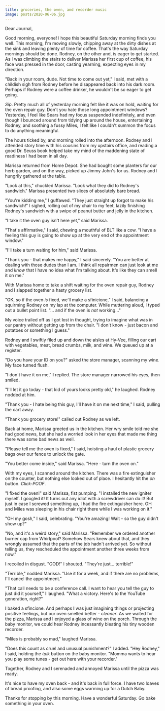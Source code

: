 ```yaml
---
title: groceries, the oven, and recorder music
image: posts/2020-06-06.jpg
---
```


Dear Journal,

Good morning, everyone!  I hope this beautiful Saturday morning finds
you well.  This morning, I'm moving slowly, chipping away at the dirty
dishes at the sink and leaving plenty of time for coffee.  That's the
way Saturday mornings should be done.  Rodney, on the other and, is
eager to get started.  As I was climbing the stairs to deliver Marissa
her first cup of coffee, his face was pressed in the door, casting
yearning, expecting eyes in my direction.

"Back in your room, dude.  Not time to come out yet," I said, met with
a childish sigh from Rodney before he disappeared back into his dark
room.  Perhaps if Rodney were a coffee drinker, he wouldn't be so
eager to get going.

_Sip_.  Pretty much all of yesterday morning felt like it was on hold,
waiting for the oven repair guy.  Don't you hate those long
appointment windows?  Yesterday, I feel like Sears had my focus
suspended indefinitely, and even though I bounced around from tidying
up around the house, entertaining Rodney, and soothing a fussy Miles,
I felt like I couldn't summon the focus to do anything meaningful.

The hours ticked by, and morning rolled into the afternoon.  Rodney
and I attended story time with his cousins from my upstairs office,
and reading a good Dr. Seuss book helped take my mind of the maddening
state of readiness I had been in all day.

Marissa returned from Home Depot.  She had bought some planters for
our herb garden, and on the way, picked up Jimmy John's for us.
Rodney and I hungrily gathered at the table.

"Look at this," chuckled Marissa.  "Look what they did to Rodney's
sandwich."  Marissa presented two slices of absolutely bare bread.

"You're kidding me," I guffawed.  "They just straight up forgot to
make his sandwich!"  I sighed, rolling out of my chair to my feet,
lazily finishing Rodney's sandwich with a swipe of peanut butter and
jelly in the kitchen.

"I take it the oven guy isn't here yet," said Marissa.

"That's affirmative," I said, chewing a mouthful of BLT like a cow.
"I have a feeling this guy is going to show up at the very end of the
appointment window."

"I'll take a turn waiting for him," said Marissa.

"Thank you - that makes me happy," I said sincerely.  "You are better
at dealing with those dudes than I am.  I think all repairmen can just
look at me and _know_ that I have no idea what I'm talking about.
It's like they can smell it on me."

With Marissa home to take a shift waiting for the oven repair guy,
Rodney and I slapped together a hasty grocery list.

"OK, so if the oven _is_ fixed, we'll make a sfinicione," I said,
balancing a squirming Rodney on my lap at the computer.  While
muttering aloud, I typed out a bullet point list.  "... and if the
oven is _not_ working..."

My voice trailed off as I got lost in thought, trying to imagine what
was in our pantry without getting up from the chair.  "I don't know -
just bacon and potatoes or something I guess."

Rodney and I swiftly filed up and down the aisles at Hy-Vee, filling
our cart with vegetables, meat, bread crumbs, milk, and wine.  We
queued up at a register.

"Do you have your ID on you?" asked the store manager, scanning my
wine.  My face turned flush.

"I don't have it on me," I replied.  The store manager narrowed his
eyes, then smiled.

"I'll let it go today - that kid of yours looks pretty old," he
laughed.  Rodney nodded at him.

"Thank you - I hate being this guy, I'll have it on me next time," I
said, pulling the cart away.

"Thank you grocery store!" called out Rodney as we left.

Back at home, Marissa greeted us in the kitchen.  Her wry smile told
me she had good news, but she had a worried look in her eyes that made
me thing there was some bad news as well.

"Please tell me the oven is fixed," I said, hoisting a haul of plastic
grocery bags over our fence to unlock the gate.

"You better come inside," said Marissa.  "Here - turn the oven on."

With my eyes, I scanned around the kitchen.  There was a fire
extinguisher on the counter, but nothing else looked out of place.  I
hesitantly hit the _on_ button.  _Click-POOF_.

"I fixed the oven!" said Marissa, fist pumping.  "I installed the new
igniter myself.  I googled it!  It turns out any idiot with a
screwdriver can do it!  But just in case I screwed something up, I had
the fire extinguisher here.  OH and Miles was sleeping in his chair
right there while I was working on it."

"OH my gosh," I said, celebrating.  "You're amazing!  Wait - so the
guy didn't show up?"

"No, and it's a weird story," said Marissa.  "Remember we ordered
another burner cap from Whirlpool?  Somehow Sears knew about that, and
they wrongly assumed that the parts of the job hadn't arrived yet.  So
without telling us, they rescheduled the appointment another three
weeks from now."

I recoiled in disgust.  "GOD!" I shouted.  "They're just... terrible!"

"Terrible," nodded Marissa.  "Use it for a week, and if there are no
problems, I'll cancel the appointment."

"That call needs to be a conference call.  I want to hear you tell the
guy to just did it yourself," I laughed.  "What a victory.  Here's to
the YouTube generation, right?"

I baked a sfincione.  And perhaps I was just imagining things or
projecting positive feelings, but our oven smelled better -
_cleaner_.  As we waited for the pizza, Marissa and I enjoyed a glass
of wine on the porch.  Through the baby monitor, we could hear Rodney
incessantly bleating his tiny wooden recorder.

"Miles is probably so mad," laughed Marissa.

"Does this count as cruel and unusual punishment?" I added.  "Hey
Rodney," I said, holding the _talk_ button on the baby monitor.
"Momma wants to hear you play some tunes - get out here with your
recorder."

Together, Rodney and I serenaded and annoyed Marissa until the pizza
was ready.

It's nice to have my oven back - and it's back in full force.  I have
two loaves of bread proofing, and also some eggs warming up for a
Dutch Baby.

Thanks for stopping by this morning.  Have a wonderful Saturday.  Go
bake something in your oven.
